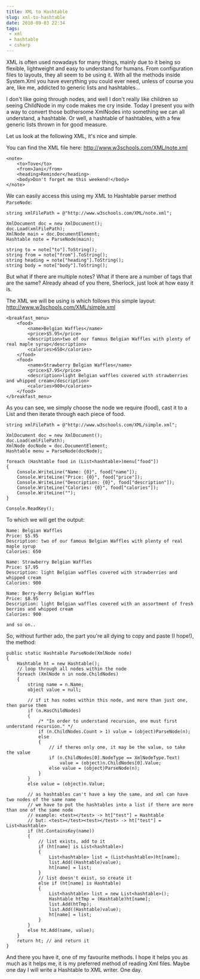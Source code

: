 ```yaml
---
title: XML to Hashtable
slug: xml-to-hashtable
date: 2010-09-03 22:34
tags:
 - xml
 - hashtable
 - csharp
---
```

XML is often used nowadays for many things, mainly due to it being so flexible, lightweight and easy to understand for humans. From configuration files to layouts, they all seem to be using it. With all the methods inside System.Xml you have everything you could ever need, unless of course you are, like me, addicted to generic lists and hashtables...

I don't like going through nodes, and well I don't really like children so seeing ChildNode in my code makes me cry inside. Today I present you with a way to convert those bothersome XmlNodes into something we can all understand, a hashtable. Or well, a hashtable of hashtables, with a few generic lists thrown in for good measure.

Let us look at the following XML, it's nice and simple.

You can find the XML file here: http://www.w3schools.com/XML/note.xml

    <note>
        <to>Tove</to>
        <from>Jani</from>
        <heading>Reminder</heading>
        <body>Don't forget me this weekend!</body>
    </note>

We can easily access this using my XML to Hashtable parser method `ParseNode`:

    string xmlFilePath = @"http://www.w3schools.com/XML/note.xml";

    XmlDocument doc = new XmlDocument();
    doc.Load(xmlFilePath);
    XmlNode main = doc.DocumentElement;
    Hashtable note = ParseNode(main);

    string to = note["to"].ToString();
    string from = note["from"].ToString();
    string heading = note["heading"].ToString();
    string body = note["body"].ToString();

But what if there are multiple notes? What if there are a number of tags that are the same? Already ahead of you there, Sherlock, just look at how easy it is.

The XML we will be using is which follows this simple layout: http://www.w3schools.com/XML/simple.xml

    <breakfast_menu>
        <food>
            <name>Belgian Waffles</name>
            <price>$5.95</price>
            <description>two of our famous Belgian Waffles with plenty of real maple syrup</description>
            <calories>650</calories>
        </food>
        <food>
            <name>Strawberry Belgian Waffles</name>
            <price>$7.95</price>
            <description>light Belgian waffles covered with strawberries and whipped cream</description>
            <calories>900</calories>
        </food>
    </breakfast_menu>

As you can see, we simply choose the node we require (food), cast it to a List<Hashtable> and then iterate through each piece of food.

    string xmlFilePath = @"http://www.w3schools.com/XML/simple.xml";

    XmlDocument doc = new XmlDocument();
    doc.Load(xmlFilePath);
    XmlNode docNode = doc.DocumentElement;
    Hashtable menu = ParseNode(docNode);

    foreach (Hashtable food in (List<hashtable>)menu["food"])
    {
        Console.WriteLine("Name: {0}", food["name"]);
        Console.WriteLine("Price: {0}", food["price"]);
        Console.WriteLine("Description: {0}", food["description"]);
        Console.WriteLine("Calories: {0}", food["calories"]);
        Console.WriteLine("");
    }

    Console.ReadKey();

To which we will get the output:

    Name: Belgian Waffles
    Price: $5.95
    Description: two of our famous Belgian Waffles with plenty of real maple syrup
    Calories: 650

    Name: Strawberry Belgian Waffles
    Price: $7.95
    Description: light Belgian waffles covered with strawberries and whipped cream
    Calories: 900

    Name: Berry-Berry Belgian Waffles
    Price: $8.95
    Description: light Belgian waffles covered with an assortment of fresh berries and whipped cream
    Calories: 900

    and so on..

So, without further ado, the part you're all dying to copy and paste (I hope!), the method:

    public static Hashtable ParseNode(XmlNode node)
    {
        Hashtable ht = new Hashtable();
        // loop through all nodes within the node
        foreach (XmlNode n in node.ChildNodes)
        {
            string name = n.Name;
            object value = null;

            // if it has nodes within this node, and more than just one, then parse them
            if (n.HasChildNodes)
            {
                /* "In order to understand recursion, one must first understand recursion." */
                if (n.ChildNodes.Count > 1) value = (object)ParseNode(n);
                else
                {
                    // if theres only one, it may be the value, so take the value
                    if (n.ChildNodes[0].NodeType == XmlNodeType.Text)
                        value = (object)n.ChildNodes[0].Value;
                    else value = (object)ParseNode(n);
                }
            }
            else value = (object)n.Value;

            // as hashtables can't have a key the same, and xml can have two nodes of the same name
            // we have to put the hashtables into a list if there are more than one of the same node
            // example: <test></test> -> ht["test"] = Hashtable
            // but: <test></test><test></test> -> ht["test"] = List<hashtable>
            if (ht.ContainsKey(name))
            {
                // list exists, add to it
                if (ht[name] is List<hashtable>)
                {
                    List<hashtable> list = (List<hashtable>)ht[name];
                    list.Add((Hashtable)value);
                    ht[name] = list;
                }
                // list doesn't exist, so create it
                else if (ht[name] is Hashtable)
                {
                    List<hashtable> list = new List<hashtable>();
                    Hashtable htTmp = (Hashtable)ht[name];
                    list.Add(htTmp);
                    list.Add((Hashtable)value);
                    ht[name] = list;
                }
            }
            else ht.Add(name, value);
        }
        return ht; // and return it
    }

And there you have it, one of my favourite methods. I hope it helps you as much as it helps me, it is my preferred method of reading Xml files. Maybe one day I will write a Hashtable to XML writer. One day.
